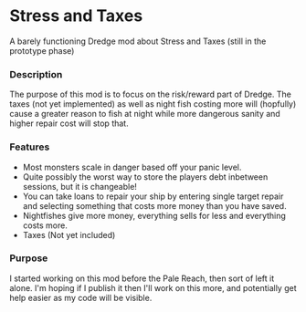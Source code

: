 ﻿# Stress and Taxes
A barely functioning Dredge mod about Stress and Taxes (still in the prototype phase)

### Description
The purpose of this mod is to focus on the risk/reward part of Dredge. The taxes (not yet implemented) as well as night fish costing more will (hopfully) cause a greater reason to fish at night while more dangerous sanity and higher repair cost will stop that.

### Features
 - Most monsters scale in danger based off your panic level.
 - Quite possibly the worst way to store the players debt inbetween sessions, but it is changeable! 
 - You can take loans to repair your ship by entering single target repair and selecting something that costs more money than you have saved.
 - Nightfishes give more money, everything sells for less and everything costs more.
 - Taxes (Not yet included)

### Purpose
I started working on this mod before the Pale Reach, then sort of left it alone. I'm hoping if I publish it then I'll work on this more, and potentially get help easier as my code will be visible.




